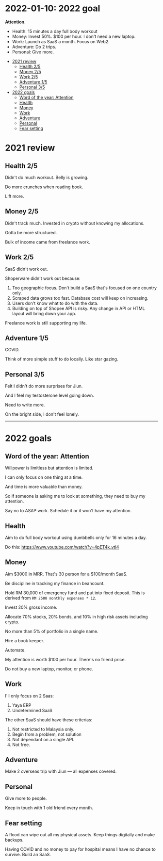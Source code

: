 # 2022-01-10: 2022 goal

**Attention**.

- Health: 15 minutes a day full body workout
- Money: Invest 50%. $100 per hour. I don't need a new laptop.
- Work: Launch as SaaS a month. Focus on Web2.
- Adventure: Do 2 trips.
- Personal: Give more.

<!-- vim-markdown-toc GFM -->

* [2021 review](#2021-review)
  * [Health 2/5](#health-25)
  * [Money 2/5](#money-25)
  * [Work 2/5](#work-25)
  * [Adventure 1/5](#adventure-15)
  * [Personal 3/5](#personal-35)
* [2022 goals](#2022-goals)
  * [Word of the year: Attention](#word-of-the-year-attention)
  * [Health](#health)
  * [Money](#money)
  * [Work](#work)
  * [Adventure](#adventure)
  * [Personal](#personal)
  * [Fear setting](#fear-setting)

<!-- vim-markdown-toc -->

# 2021 review

## Health 2/5

Didn't do much workout. Belly is growing.

Do more crunches when reading book.

Lift more.

## Money 2/5

Didn't track much. Invested in crypto without knowing my allocations.

Gotta be more structured.

Bulk of income came from freelance work.

## Work 2/5

SaaS didn't work out.

Shoperware didn't work out because:
1. Too geographic focus. Don't build a SaaS that's focused on one country only.
2. Scraped data grows too fast. Database cost will keep on increasing.
3. Users don't know what to do with the data.
4. Building on top of Shopee API is risky. Any change in API or HTML layout will bring down your app.

Freelance work is still supporting my life.

## Adventure 1/5

COVID.

Think of more simple stuff to do locally. Like star gazing.

## Personal 3/5

Felt I didn't do more surprises for Jiun.

And I feel my testosterone level going down.

Need to write more.

On the bright side, I don't feel lonely.

------------------------------------------------------------------------

# 2022 goals

## Word of the year: Attention

Willpower is limitless but attention is limited.

I can only focus on one thing at a time.

And time is more valuable than money.

So if someone is asking me to look at something, they need to buy my attention.

Say no to ASAP work. Schedule it or it won't have my attention.

## Health

Aim to do full body workout using dumbbells only for 16 minutes a day.

Do this: https://www.youtube.com/watch?v=4pET4k_vtI4

## Money

Aim $3000 in MRR. That's 30 person for a $100/month SaaS.

Be discipline in tracking my finance in beancount.

Hold RM 30,000 of emergency fund and put into fixed deposit. This is derived from `RM 2500 monthly expenses * 12`.

Invest 20% gross income.

Allocate 70% stocks, 20% bonds, and 10% in high risk assets including crypto.

No more than 5% of portfolio in a single name.

Hire a book keeper.

Automate.

My attention is worth $100 per hour. There's no friend price.

Do not buy a new laptop, monitor, or phone.

## Work

I'll only focus on 2 Saas:
1. Yaya ERP
2. Undetermined SaaS

The other SaaS should have these criterias:
1. Not restricted to Malaysia only.
2. Begin from a problem, not solution
3. Not dependant on a single API.
4. Not free.

## Adventure

Make 2 overseas trip with Jiun — all expenses covered.

## Personal

Give more to people.

Keep in touch with 1 old friend every month.

## Fear setting

A flood can wipe out all my physical assets. Keep things digitally and make backups.

Having COVID and no money to pay for hospital means I have no chance to survive. Build an SaaS.

